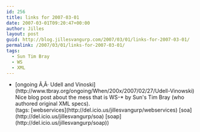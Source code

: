 ```yaml
---
id: 256
title: links for 2007-03-01
date: 2007-03-01T09:20:47+00:00
author: Jilles
layout: post
guid: http://blog.jillesvangurp.com/2007/03/01/links-for-2007-03-01/
permalink: /2007/03/01/links-for-2007-03-01/
tags:
  - Sun Tim Bray
  - WS
  - XML
---
```

<ul class="delicious">
	<li>
		<div class="delicious-link">[ongoing Ã‚Â· Udell and Vinoski](http://www.tbray.org/ongoing/When/200x/2007/02/27/Udell-Vinowski)</div>
		<div class="delicious-extended">Nice blog post about the mess that is WS-* by Sun's Tim Bray (who authored original XML specs).</div>
		<div class="delicious-tags">(tags: [webservices](http://del.icio.us/jillesvangurp/webservices) [soa](http://del.icio.us/jillesvangurp/soa) [soap](http://del.icio.us/jillesvangurp/soap))</div>
	</li>
</ul>
